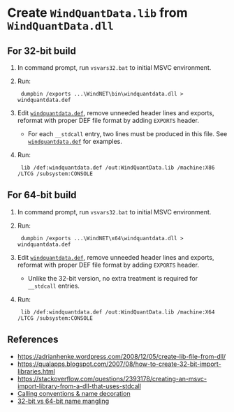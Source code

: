 # Create `WindQuantData.lib` from `WindQuantData.dll`

## For 32-bit build

1. In command prompt, run `vsvars32.bat` to initial MSVC environment.

2. Run:

   ```
    dumpbin /exports ...\WindNET\bin\windquantdata.dll > windquantdata.def
   ```

3. Edit [`windquantdata.def`](x86/windquantdata.def), remove unneeded header lines and exports, reformat with proper DEF file format by adding `EXPORTS` header.

   - For each `__stdcall` entry, two lines must be produced in this file. See [`windquantdata.def`](x86/windquantdata.def) for examples.

4. Run:

   ```
    lib /def:windquantdata.def /out:WindQuantData.lib /machine:X86 /LTCG /subsystem:CONSOLE
   ```

## For 64-bit build

1. In command prompt, run `vsvars32.bat` to initial MSVC environment.

2. Run:

   ```
    dumpbin /exports ...\WindNET\x64\windquantdata.dll > windquantdata.def
   ```

3. Edit [`windquantdata.def`](x64/windquantdata.def), remove unneeded header lines and exports, reformat with proper DEF file format by adding `EXPORTS` header.

   - Unlike the 32-bit version, no extra treatment is required for `__stdcall` entries.

4. Run:

   ```
    lib /def:windquantdata.def /out:WindQuantData.lib /machine:X64 /LTCG /subsystem:CONSOLE
   ```

## References

- <https://adrianhenke.wordpress.com/2008/12/05/create-lib-file-from-dll/>
- <https://qualapps.blogspot.com/2007/08/how-to-create-32-bit-import-libraries.html>
- <https://stackoverflow.com/questions/2393178/creating-an-msvc-import-library-from-a-dll-that-uses-stdcall>
- [Calling conventions & name decoration](https://stackoverflow.com/questions/15660722/why-are-cdecl-calls-often-mismatched-in-the-standard-p-invoke-convention/15664100#15664100)
- [32-bit vs 64-bit name mangling](https://stackoverflow.com/questions/32187514/32-bit-vs-64-bit-library-decoration)
